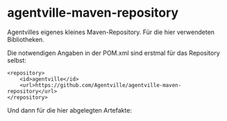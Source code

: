 agentville-maven-repository
===========================

Agentvilles eigenes kleines Maven-Repository. Für die hier verwendeten Bibliotheken.

Die notwendigen Angaben in der POM.xml sind erstmal für das Repository selbst:

    <repository>
        <id>agentville</id>
        <url>https://github.com/Agentville/agentville-maven-repository</url>
    </repository>

Und dann für die hier abgelegten Artefakte:





